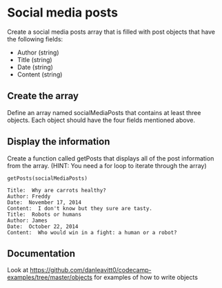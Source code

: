 # Social media posts

Create a social media posts array that is filled with post objects that have the following fields:

  - Author (string)
  - Title (string)
  - Date (string)
  - Content (string)


## Create the array

Define an array named socialMediaPosts that contains at least three objects. Each object should have the four fields mentioned above.

## Display the information

Create a function called getPosts that displays all of the post information from the array.
(HINT: You need a for loop to iterate through the array)

```
getPosts(socialMediaPosts)
```

```
Title:  Why are carrots healthy?
Author: Freddy
Date:  November 17, 2014
Content:  I don't know but they sure are tasty.
Title:  Robots or humans
Author: James
Date:  October 22, 2014
Content:  Who would win in a fight: a human or a robot?
```

## Documentation
Look at https://github.com/danleavitt0/codecamp-examples/tree/master/objects for examples of how to write objects